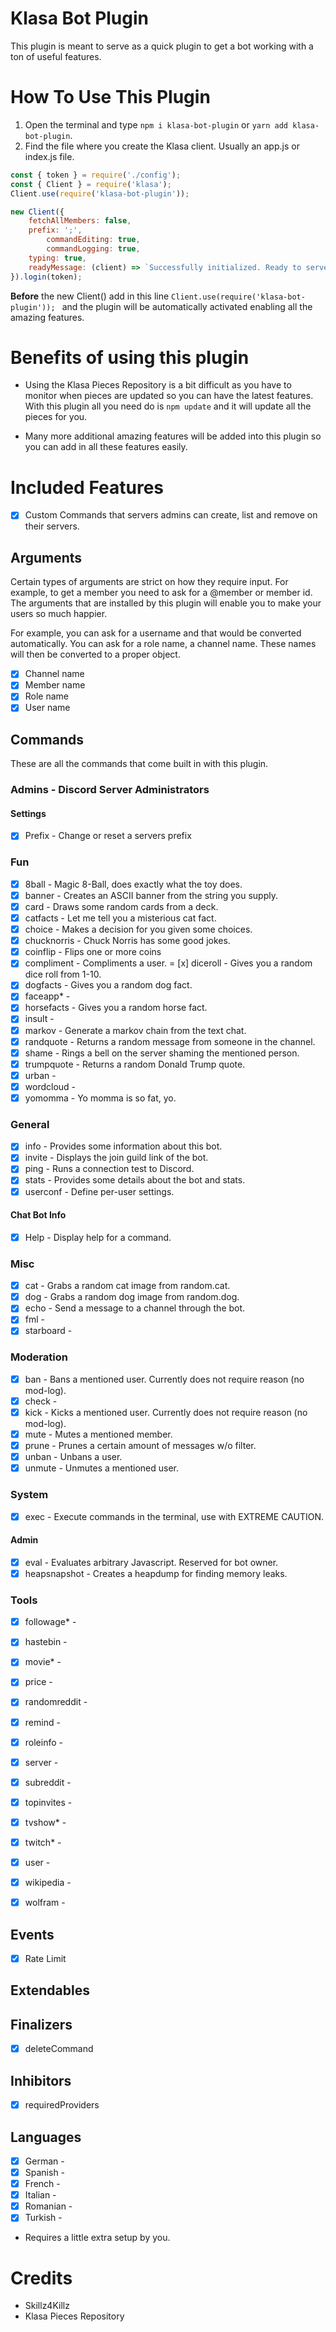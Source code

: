 # Klasa Bot Plugin

This plugin is meant to serve as a quick plugin to get a bot working with a ton of useful features.

# How To Use This Plugin

1. Open the terminal and type `npm i klasa-bot-plugin` or `yarn add klasa-bot-plugin`.
2. Find the file where you create the Klasa client. Usually an app.js or index.js file.
```js
const { token } = require('./config');
const { Client } = require('klasa');
Client.use(require('klasa-bot-plugin'));

new Client({
    fetchAllMembers: false,
    prefix: ';',
		commandEditing: true,
		commandLogging: true,
    typing: true,
    readyMessage: (client) => `Successfully initialized. Ready to serve ${client.guilds.size} guilds.`
}).login(token);
```

**Before** the new Client() add in this line `Client.use(require('klasa-bot-plugin'));
` and the plugin will be automatically activated enabling all the amazing features.

# Benefits of using this plugin

- Using the Klasa Pieces Repository is a bit difficult as you have to monitor when pieces are updated so you can have the latest features. With this plugin all you need do is `npm update` and it will update all the pieces for you.

- Many more additional amazing features will be added into this plugin so you can add in all these features easily.

# Included Features

- [x] Custom Commands that servers admins can create, list and remove on their servers.

## Arguments

Certain types of arguments are strict on how they require input. For example, to get a member you need to ask for a @member or member id. The arguments that are installed by this plugin will enable you to make your users so much happier.

For example, you can ask for a username and that would be converted automatically. You can ask for a role name, a channel name. These names will then be converted to a proper object.

- [x] Channel name
- [x] Member name
- [x] Role name
- [x] User name

## Commands

These are all the commands that come built in with this plugin.

### Admins - Discord Server Administrators

#### Settings

- [x] Prefix - Change or reset a servers prefix

### Fun

- [x] 8ball - Magic 8-Ball, does exactly what the toy does.
- [x] banner - Creates an ASCII banner from the string you supply.
- [x] card - Draws some random cards from a deck.
- [x] catfacts -  Let me tell you a misterious cat fact.
- [x] choice - Makes a decision for you given some choices.
- [x] chucknorris -  Chuck Norris has some good jokes.
- [x] coinflip - Flips one or more coins
- [x] compliment - Compliments a user.
= [x] diceroll - Gives you a random dice roll from 1-10.
- [x] dogfacts -  Gives you a random dog fact.
- [x] faceapp* - 
- [x] horsefacts - Gives you a random horse fact.
- [x] insult - 
- [x] markov - Generate a markov chain from the text chat.
- [x] randquote - Returns a random message from someone in the channel.
- [x] shame - Rings a bell on the server shaming the mentioned person.
- [x] trumpquote - Returns a random Donald Trump quote.
- [x] urban - 
- [x] wordcloud -
- [x] yomomma - Yo momma is so fat, yo.

### General

- [x] info - Provides some information about this bot.
- [x] invite - Displays the join guild link of the bot.
- [x] ping - Runs a connection test to Discord.
- [x] stats -  Provides some details about the bot and stats.
- [x] userconf - Define per-user settings.

#### Chat Bot Info

- [x] Help - Display help for a command.

### Misc

- [x] cat - Grabs a random cat image from random.cat.
- [x] dog - Grabs a random dog image from random.dog.
- [x] echo - Send a message to a channel through the bot.
- [x] fml -
- [x] starboard -

### Moderation

- [x] ban - Bans a mentioned user. Currently does not require reason (no mod-log).
- [x] check - 
- [x] kick - Kicks a mentioned user. Currently does not require reason (no mod-log).
- [x] mute - Mutes a mentioned member.
- [x] prune - Prunes a certain amount of messages w/o filter.
- [x] unban - Unbans a user.
- [x] unmute - Unmutes a mentioned user.

### System

- [x] exec - Execute commands in the terminal, use with EXTREME CAUTION.

#### Admin

- [x] eval - Evaluates arbitrary Javascript. Reserved for bot owner.
- [x] heapsnapshot - Creates a heapdump for finding memory leaks.

### Tools

- [x] followage* -
- [x] hastebin -
- [x] movie* -
- [x] price -
- [x] randomreddit -
- [x] remind -
- [x] roleinfo -
- [x] server -
- [x] subreddit -
- [x] topinvites -
- [x] tvshow* -
- [x] twitch* -
- [x] user -
- [x] wikipedia -
- [x] wolfram -


## Events

- [x] Rate Limit

## Extendables


## Finalizers

- [x] deleteCommand

## Inhibitors

- [x] requiredProviders

## Languages

- [x] German -
- [x] Spanish -
- [x] French -
- [x] Italian -
- [x] Romanian -
- [x] Turkish -

* Requires a little extra setup by you.

# Credits

- Skillz4Killz
- Klasa Pieces Repository
